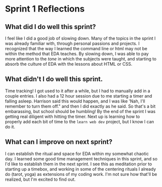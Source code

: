 # Sprint 1 Reflections

## What did I do well this sprint?

I feel like I did a good job of slowing down.  Many of the topics in the sprint I was already familiar with, through personal passions and projects.  I recognized that the way I learned the command line or html may not be within the method that EDA teaches.  By slowing down, I was able to pay more attention to the _tone_ in which the subjects were taught, and starting to absorb the culture of EDA with the lessons about HTML or CSS.

## What didn't I do well this sprint.

Time tracking!  I got used to it after a while, but I had to manually add in a couple entries.  I also had a 12 hour session due to me starting a timer and falling asleep.  Harrison said this would happen, and I was like 'Nah, I'll remember to turn them off." and then I did exactly as he said.  So that's a bit embarassing, but school should be humbling!  By the end of the sprint I was getting real diligent with hitting the timer.  Next up is learning how to properly add each bit of time to the `learn web dev` project, but I know I can do it.

## What can I improve on next sprint?

I can establish the ritual and space for EDA within my somewhat chaotic day.  I learned some good time management techniques in this sprint, and so I'd like to establish them in the next sprint.  I see this as meditation prior to starting up a timebox, and working in some of the centering rituals I already do (tarot, yoga) as extensions of my coding work. I'm not sure how that'll be realized, but I'm excited to find out.


